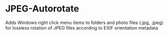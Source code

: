 JPEG-Autorotate
===============

Adds Windows right click menu items to folders and photo files (.jpg, .jpeg) for lossless rotation of JPEG files according to EXIF orientation metadata 
